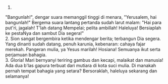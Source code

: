 1.
"Bangunlah!", dengar suara memanggil tinggi di menara,
"Yerusalem, hai bangunlah!" Bergema suara lantang pertanda
sudah larut malam: "Hai para put'ri, jagalah! T'lah datang
Mempelai; pelita ambillah! Haleluya! Bersiaplah ke pestaNya
dan sambut Dia segera!"
<br>
2.
Sion sangat bergembira ketika mendengar berita; terbangun Dia
segera. Yang dinanti sudah datang, penuh karunia, kebenaran:
cahaya fajar merekah. Pangeran mulia, ya Yesus marilah! Hosiana!
Semuanya ikut serta perjamuan bahagia.
<br>
3.
Gloria! Mari bernyanyi teriring gambus dan kecapi, malaikat dan
manusia! Ada dua b'las gapura terbuat dari mutiara di kota suci
mulia. Di manakah pernah tempat bahagia yang setara?
Bersoraklah, haleluya sekarang dan selamanya!